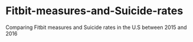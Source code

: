 # Fitbit-measures-and-Suicide-rates
Comparing Fitbit measures and Suicide rates in the U.S between 2015 and 2016
